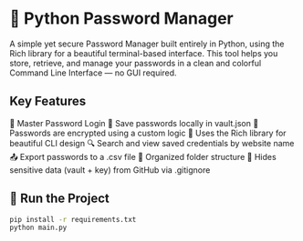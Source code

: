 # 🔐 Python Password Manager

A simple yet secure Password Manager built entirely in Python, using the Rich library for a beautiful terminal-based interface.
This tool helps you store, retrieve, and manage your passwords in a clean and colorful Command Line Interface — no GUI required.

## Key Features
🧠 Master Password Login
📁 Save passwords locally in vault.json
🔑 Passwords are encrypted using a custom logic
🌈 Uses the Rich library for beautiful CLI design
🔍 Search and view saved credentials by website name
📤 Export passwords to a .csv file
🧱 Organized folder structure
🔐 Hides sensitive data (vault + key) from GitHub via .gitignore

## 🚀 Run the Project

```bash
pip install -r requirements.txt
python main.py
